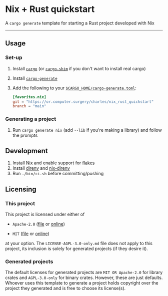 # Nix + Rust quickstart

A `cargo generate` template for starting a Rust project developed with Nix

---

## Usage

### Set-up

1. Install [`cargo`][cargo] (or [`cargo-shim`][cargo-shim] if you don't want to
   install real cargo)

2. Install [`cargo-generate`][cargo-generate]

3. Add the following to your [`$CARGO_HOME/cargo-generate.toml`][cargo-home]:

    ```toml
    [favorites.nix]
    git = "https://or.computer.surgery/charles/nix_rust_quickstart"
    branch = "main"
    ```

[cargo-home]: https://doc.rust-lang.org/cargo/guide/cargo-home.html

[cargo-generate]: https://cargo-generate.github.io/cargo-generate/installation.html

[cargo]: https://doc.rust-lang.org/cargo/getting-started/installation.html

[cargo-shim]: https://or.computer.surgery/charles/cargo-shim

### Generating a project

1. Run `cargo generate nix` (add `--lib` if you're making a library) and follow
   the prompts

## Development

1. Install [Nix][nix] and enable support for [flakes][flakes]
2. Install [direnv][direnv] and [nix-direnv][nix-direnv]
3. Run `./bin/ci.sh` before committing/pushing

[nix]: https://nixos.org/download.html
[flakes]: https://nixos.wiki/wiki/Flakes#Installing_flakes
[direnv]: https://direnv.net/docs/installation.html
[nix-direnv]: https://github.com/nix-community/nix-direnv#installation

## Licensing

### This project

This project is licensed under either of

* `Apache-2.0` ([file](LICENSE-Apache-2.0.md) or
  [online](https://opensource.org/licenses/Apache-2.0))

* `MIT` ([file](LICENSE-MIT.md) or
  [online](https://opensource.org/licenses/MIT))

at your option. The `LICENSE-AGPL-3.0-only.md` file does not apply to this
project, its inclusion is solely for generated projects (if they desire it).

### Generated projects

The default licenses for generated projects are `MIT OR Apache-2.0` for library
crates and `AGPL-3.0-only` for binary crates. However, these are just defaults.
Whoever uses this template to generate a project holds copyright over the
project they generated and is free to choose its license(s).
